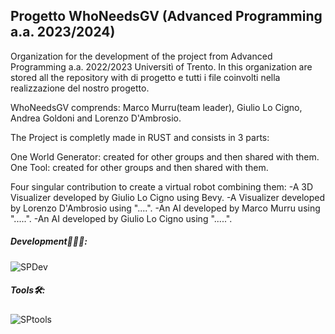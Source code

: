 ## Progetto WhoNeedsGV (Advanced Programming a.a. 2023/2024)

Organization for the development of the project from Advanced Programming a.a. 2022/2023 Universitì of Trento.
In this organization are stored all the repository with di progetto e tutti i file coinvolti nella realizzazione del nostro progetto.

WhoNeedsGV comprends: Marco Murru(team leader), Giulio Lo Cigno, Andrea Goldoni and Lorenzo D'Ambrosio.

The Project is completly made in RUST and consists in 3 parts: 

One World Generator: created for other groups and then shared with them.
One Tool: created for other groups and then shared with them.

Four singular contribution to create a virtual robot combining them:
   -A 3D Visualizer developed by Giulio Lo Cigno using Bevy.
   -A Visualizer developed by Lorenzo D'Ambrosio using "....".
   -An AI developed by Marco Murru using ".....".
   -An AI developed by Giulio Lo Cigno using ".....".


##### Development👨🏻‍💻:
![SPDev]((https://skillicons.dev/icons?i=rust,bevy,roket))
##### Tools🛠️:
![SPtools](https://skillicons.dev/icons?i=clion,rustrover,git)
